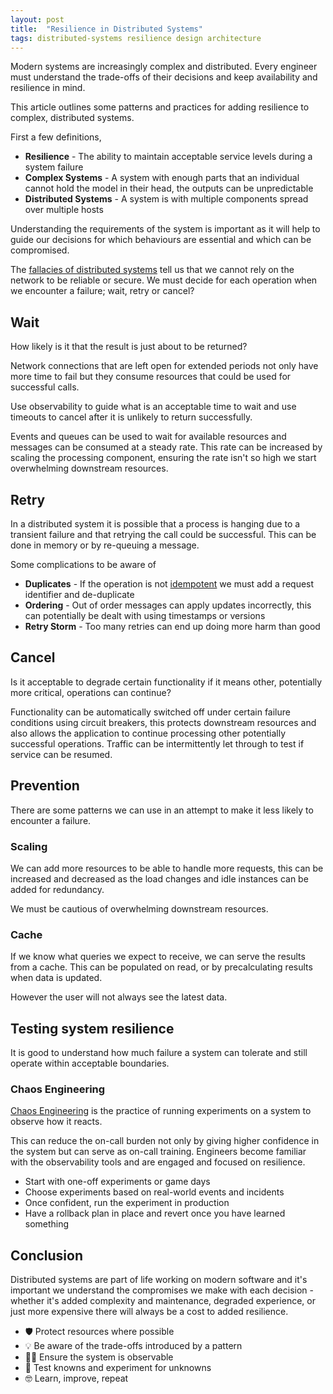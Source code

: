 ```yaml
---
layout: post
title:  "Resilience in Distributed Systems"
tags: distributed-systems resilience design architecture
---
```


Modern systems are increasingly complex and distributed.
Every engineer must understand the trade-offs of their decisions and keep availability and resilience in mind.

This article outlines some patterns and practices for adding resilience to complex, distributed systems.

First a few definitions,

- **Resilience** - The ability to maintain acceptable service levels during a system failure
- **Complex Systems** - A system with enough parts that an individual cannot hold the model in their head, the outputs can be unpredictable
- **Distributed Systems** - A system is with multiple components spread over multiple hosts

Understanding the requirements of the system is important as it will help to guide our decisions for which behaviours are essential and which can be compromised.

The [fallacies of distributed systems](http://wiki.c2.com/?EightFallaciesOfDistributedComputing) tell us that we cannot rely on the network to be reliable or secure. We must decide for each operation when we encounter a failure; wait, retry or cancel?

## Wait

How likely is it that the result is just about to be returned?

Network connections that are left open for extended periods not only have more time to fail but they consume resources that could be used for successful calls.

Use observability to guide what is an acceptable time to wait and use timeouts to cancel after it is unlikely to return successfully.

Events and queues can be used to wait for available resources and messages can be consumed at a steady rate.
This rate can be increased by scaling the processing component, ensuring the rate isn't so high we start overwhelming downstream resources.

## Retry

In a distributed system it is possible that a process is hanging due to a transient failure and that retrying the call could be successful. This can be done in memory or by re-queuing a message.

Some complications to be aware of
- **Duplicates** - If the operation is not [idempotent](https://en.wikipedia.org/wiki/Idempotence) we must add a request identifier and de-duplicate
- **Ordering** - Out of order messages can apply updates incorrectly, this can potentially be dealt with using timestamps or versions
- **Retry Storm** - Too many retries can end up doing more harm than good

## Cancel

Is it acceptable to degrade certain functionality if it means other, potentially more critical, operations can continue?

Functionality can be automatically switched off under certain failure conditions using circuit breakers, this protects downstream resources and also allows the application to continue processing other potentially successful operations.
Traffic can be intermittently let through to test if service can be resumed.

## Prevention

There are some patterns we can use in an attempt to make it less likely to encounter a failure.

### Scaling

We can add more resources to be able to handle more requests, this can be increased and decreased as the load changes and idle instances can be added for redundancy.

We must be cautious of overwhelming downstream resources.

### Cache

If we know what queries we expect to receive, we can serve the results from a cache.
This can be populated on read, or by precalculating results when data is updated.

However the user will not always see the latest data.

## Testing system resilience

It is good to understand how much failure a system can tolerate and still operate within acceptable boundaries.

### Chaos Engineering

[Chaos Engineering](https://principlesofchaos.org/) is the practice of running experiments on a system to observe how it reacts.

This can reduce the on-call burden not only by giving higher confidence in the system but can serve as on-call training. Engineers become familiar with the observability tools and are engaged and focused on resilience.

- Start with one-off experiments or game days
- Choose experiments based on real-world events and incidents
- Once confident, run the experiment in production
- Have a rollback plan in place and revert once you have learned something

## Conclusion

Distributed systems are part of life working on modern software and it's important we understand the compromises we make with each decision - whether it's added complexity and maintenance, degraded experience, or just more expensive there will always be a cost to added resilience.

- 🛡 Protect resources where possible
- 💡 Be aware of the trade-offs introduced by a pattern
- 🕵️‍♀️ Ensure the system is observable
- 🧪 Test knowns and experiment for unknowns
- 🤓 Learn, improve, repeat
